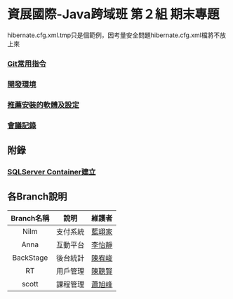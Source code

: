 # 資展國際-Java跨域班 第２組 期末專題

hibernate.cfg.xml.tmp只是個範例，因考量安全問題hibernate.cfg.xml檔將不放上來

### [Git常用指令](manual/git_command.md)

### [開發環境](manual/dev_env.md)

### [推薦安裝的軟體及設定](manual/setups.md)

### [會議記錄](manual/meeting_minutes.md)


## 附錄

### [SQLServer Container建立](manual/sql_container.md)

## 各Branch說明
|Branch名稱|說明|維護者|
|:-:|:-:|:-:|
|Nilm|支付系統|[藍翊家](https://github.com/IIIEDUG02/SpecialTopic/tree/Nilm)|
|Anna|互動平台|[李怡靜](https://github.com/IIIEDUG02/SpecialTopic/tree/Anna)|
|BackStage|後台統計|[陳宥峻](https://github.com/IIIEDUG02/SpecialTopic/tree/BackStage)|
|RT|用戶管理|[陳聰賢](https://github.com/IIIEDUG02/SpecialTopic/tree/RT)|
|scott|課程管理|[蕭旭峰](https://github.com/IIIEDUG02/SpecialTopic/tree/Scott)|
